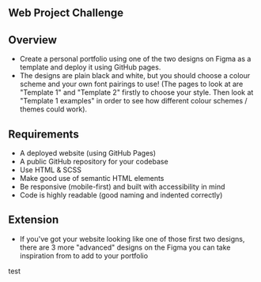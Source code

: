 ## Web Project Challenge

## Overview

-   Create a personal portfolio using one of the two designs on Figma as a template and deploy it using GitHub pages.
-   The designs are plain black and white, but you should choose a colour scheme and your own font pairings to use! (The pages to look at are "Template 1" and "Template 2" firstly to choose your style. Then look at "Template 1 examples" in order to see how different colour schemes / themes could work).

## Requirements

-   A deployed website (using GitHub Pages)
-   A public GitHub repository for your codebase
-   Use HTML & SCSS
-   Make good use of semantic HTML elements
-   Be responsive (mobile-first) and built with accessibility in mind
-   Code is highly readable (good naming and indented correctly)

## Extension

-   If you've got your website looking like one of those first two designs, there are 3 more "advanced" designs on the Figma you can take inspiration from to add to your portfolio

test
